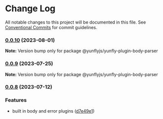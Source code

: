 # Change Log

All notable changes to this project will be documented in this file.
See [Conventional Commits](https://conventionalcommits.org) for commit guidelines.

### [0.0.10](https://github.com/yunke-yunfly/yunflyjs/compare/v0.0.9...v0.0.10) (2023-08-01)

**Note:** Version bump only for package @yunflyjs/yunfly-plugin-body-parser





### [0.0.9](https://github.com/yunke-yunfly/yunflyjs/compare/v0.0.8...v0.0.9) (2023-07-25)

**Note:** Version bump only for package @yunflyjs/yunfly-plugin-body-parser





### [0.0.8](https://github.com/yunke-yunfly/yunflyjs/compare/v0.0.7...v0.0.8) (2023-07-12)


### Features

* built in body and error plugins ([d7e49e1](https://github.com/yunke-yunfly/yunflyjs/commit/d7e49e12f0d97c45fb7a48f46fbcfcd520389a8a))
